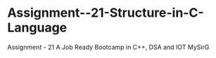 # Assignment--21-Structure-in-C-Language
Assignment - 21 A Job Ready Bootcamp in C++, DSA and IOT MySirG
